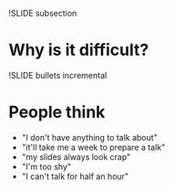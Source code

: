 !SLIDE subsection

# Why is it difficult?

!SLIDE bullets incremental

# People think

* "I don't have anything to talk about"
* "it'll take me a week to prepare a talk"
* "my slides always look crap"
* "I'm too shy"
* "I can't talk for half an hour"